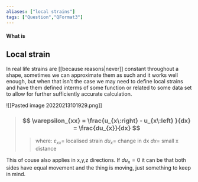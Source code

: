 ```yaml
---
aliases: ["local strains"]
tags: ["Question","QFormat3"]
---
```


#### What is
## Local strain
In real life strains are [[because reasons|never]] constant throughout a shape, sometimes we can approximate them as such and it works well enough, but when that isn't the case we may need to define local strains and have them defined interms of some function or related to some data set to allow for further sufficiently accurate calculation.

![[Pasted image 20220213101929.png]]

> ### $$ \varepsilon_{xx} = \frac{u_{x\:right} - u_{x\:left} }{dx} = \frac{du_{x}}{dx} $$ 
>> where:
>> $\varepsilon_{xx}=$ localised strain 
>> $du_{x}=$ change in dx
>> $dx=$ small x distance

This of couse also applies in x,y,z directions. If $du_{x}=0$ it can be that both sides have equal movement and the thing is moving, just something to keep in mind.
